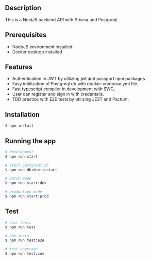 ## Description

This is a NestJS backend API with Prisma and Postgreql.

## Prerequisites

- NodeJS environment installed
- Docker desktop installed

## Features

- Authentication in JWT by utilizing jwt and passport npm packages.
- Easy initilization of Postgreql db with docker-compose.yml file.
- Fast typescript compiler in development with SWC.
- User can register and sign in with credentails.
- TDD practice with E2E tests by utilizing JEST and Pactum.

## Installation

```bash
$ npm install
```

## Running the app

```bash
# development
$ npm run start

# start postgreql db
$ npm run db:dev:restart

# watch mode
$ npm run start:dev

# production mode
$ npm run start:prod
```

## Test

```bash
# unit tests
$ npm run test

# e2e tests
$ npm run test:e2e

# test coverage
$ npm run test:cov
```
